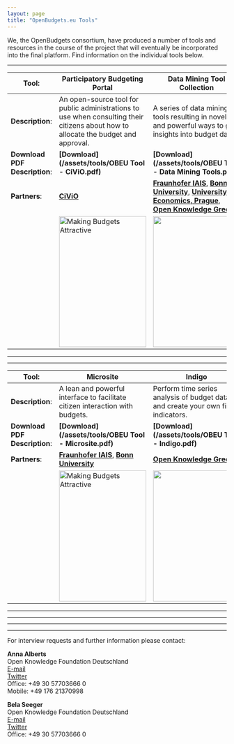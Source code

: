```yaml
---
layout: page
title: "OpenBudgets.eu Tools"
---
```




We, the OpenBudgets consortium, have produced a number of tools and resources in the course of the project that will eventually be incorporated into the final platform. Find information on the individual tools below. 


---


| **Tool**: |  Participatory Budgeting Portal   | Data Mining Tool Collection  | LinkedPipes ETL  | Cooking Budgets  | 
|----|---------|----------|-----------|----------------------------------|
| **Description**: |  An open-source tool for public administrations to use when consulting their citizens about how to allocate the budget and approval. | A series of data mining tools resulting in novel and powerful ways to gain insights into budget data.  |   A tool for handling and publishing web data primarily in RDF according to the Linked Open Data principles. | A collection of worst-practices by public officials to enrich themselves or otherwise mismanage public funds.      |  
| **Download PDF Description**: |       **[Download](/assets/tools/OBEU Tool - CiViO.pdf)**    | **[Download](/assets/tools/OBEU Tool - Data Mining Tools.pdf)**    | **[Download](/assets/tools/OBEU Tool - LinkedPipes ETL.pdf)** | **[Download](/assets/tools/OBEU Tool - Cooking Budgets.pdf)** |
| **Partners**: | **[CiViO](/about/partners/civio/)**  | **[Fraunhofer IAIS](/about/partners/fraunhofer/)**, **[Bonn University](/about/partners/unibonn/)**, **[University of Economics, Prague](/about/partners/vse/)**, **[Open Knowledge Greece](/about/partners/okgr/)**  | **[University of Economics, Prague](/about/partners/vse/)**   |  **[J++](/about/partners/j++/)** |  
|  |       <img src="{{site.baseurl}}/assets/tools/OBEU Tool - CiViO.png" alt="Making Budgets Attractive" width="200" height="300">   | <img src="{{site.baseurl}}/assets/tools/OBEU Tool - Data Mining Tools.png" width="200" height="300">  | <img src="{{site.baseurl}}/assets/tools/OBEU Tool - LinkedPipes ETL.png" width="200" height="300"> | <img src="{{site.baseurl}}/assets/tools/OBEU Tool - Cooking Budgets.png" width="200" height="300"> |

---
---

| **Tool**: |  Microsite   | Indigo  |  OpenSpending |  KPI  | 
|----|---------|----------|-----------|----------------------------------|
| **Description**: |  A lean and powerful interface to facilitate citizen interaction with budgets. | Perform time series analysis of budget data, and create your own fiscal indicators.  | *coming soon* | *coming soon* |  
| **Download PDF Description**: |       **[Download](/assets/tools/OBEU Tool - Microsite.pdf)**    | **[Download](/assets/tools/OBEU Tool - Indigo.pdf)**    |  |  |
| **Partners**: | **[Fraunhofer IAIS](/about/partners/fraunhofer/)**, **[Bonn University](/about/partners/unibonn/)**  | **[Open Knowledge Greece](/about/partners/okgr/)**  |    |   |  
|  |       <img src="{{site.baseurl}}/assets/tools/OBEU Tool - Microsite.png" alt="Making Budgets Attractive" width="200" height="300">   | <img src="{{site.baseurl}}/assets/tools/OBEU Tool - Indigo.png" width="200" height="300">  |  |  |

---
---
---
---

<p>For interview requests and further information please contact:</p>

<p><b>Anna Alberts</b> <br>
Open Knowledge Foundation Deutschland <br>
<a href="mailto:anna.alberts@okfn.de">E-mail</a> <br>
<a href="https://twitter.com/Anna_Alberts">Twitter</a><br>
Office: +49 30 57703666 0 <br>
Mobile: +49 176 21370998</p>

<p><b>Bela Seeger</b> <br>
Open Knowledge Foundation Deutschland <br>
<a href="mailto:bela.seeger@okfn.de">E-mail</a> <br>
<a href="https://twitter.com/bela_okf">Twitter</a><br>
Office: +49 30 57703666 0</p>

